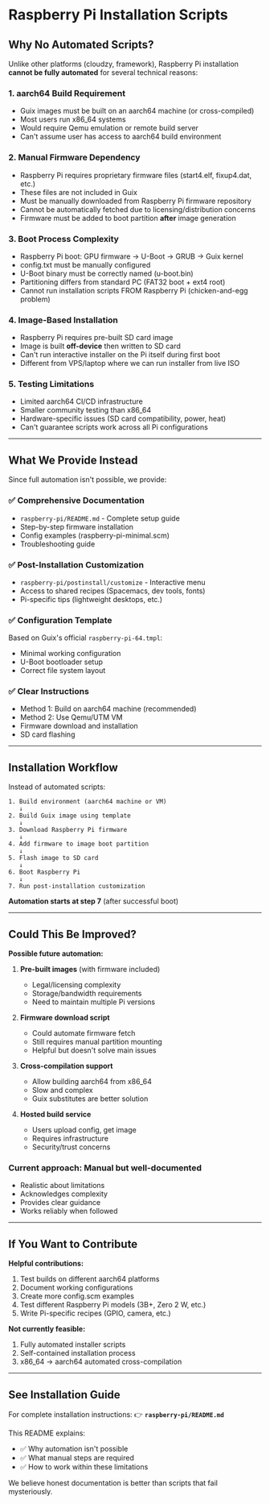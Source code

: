 # Raspberry Pi Installation Scripts

## Why No Automated Scripts?

Unlike other platforms (cloudzy, framework), Raspberry Pi installation **cannot be fully automated** for several technical reasons:

### 1. **aarch64 Build Requirement**

- Guix images must be built on an aarch64 machine (or cross-compiled)
- Most users run x86_64 systems
- Would require Qemu emulation or remote build server
- Can't assume user has access to aarch64 build environment

### 2. **Manual Firmware Dependency**

- Raspberry Pi requires proprietary firmware files (start4.elf, fixup4.dat, etc.)
- These files are not included in Guix
- Must be manually downloaded from Raspberry Pi firmware repository
- Cannot be automatically fetched due to licensing/distribution concerns
- Firmware must be added to boot partition **after** image generation

### 3. **Boot Process Complexity**

- Raspberry Pi boot: GPU firmware → U-Boot → GRUB → Guix kernel
- config.txt must be manually configured
- U-Boot binary must be correctly named (u-boot.bin)
- Partitioning differs from standard PC (FAT32 boot + ext4 root)
- Cannot run installation scripts FROM Raspberry Pi (chicken-and-egg problem)

### 4. **Image-Based Installation**

- Raspberry Pi requires pre-built SD card image
- Image is built **off-device** then written to SD card
- Can't run interactive installer on the Pi itself during first boot
- Different from VPS/laptop where we can run installer from live ISO

### 5. **Testing Limitations**

- Limited aarch64 CI/CD infrastructure
- Smaller community testing than x86_64
- Hardware-specific issues (SD card compatibility, power, heat)
- Can't guarantee scripts work across all Pi configurations

---

## What We Provide Instead

Since full automation isn't possible, we provide:

### ✅ **Comprehensive Documentation**

- `raspberry-pi/README.md` - Complete setup guide
- Step-by-step firmware installation
- Config examples (raspberry-pi-minimal.scm)
- Troubleshooting guide

### ✅ **Post-Installation Customization**

- `raspberry-pi/postinstall/customize` - Interactive menu
- Access to shared recipes (Spacemacs, dev tools, fonts)
- Pi-specific tips (lightweight desktops, etc.)

### ✅ **Configuration Template**

Based on Guix's official `raspberry-pi-64.tmpl`:

- Minimal working configuration
- U-Boot bootloader setup
- Correct file system layout

### ✅ **Clear Instructions**

- Method 1: Build on aarch64 machine (recommended)
- Method 2: Use Qemu/UTM VM
- Firmware download and installation
- SD card flashing

---

## Installation Workflow

Instead of automated scripts:

```text
1. Build environment (aarch64 machine or VM)
   ↓
2. Build Guix image using template
   ↓
3. Download Raspberry Pi firmware
   ↓
4. Add firmware to image boot partition
   ↓
5. Flash image to SD card
   ↓
6. Boot Raspberry Pi
   ↓
7. Run post-installation customization
```

**Automation starts at step 7** (after successful boot)

---

## Could This Be Improved?

**Possible future automation:**

1. **Pre-built images** (with firmware included)
   - Legal/licensing complexity
   - Storage/bandwidth requirements
   - Need to maintain multiple Pi versions

2. **Firmware download script**
   - Could automate firmware fetch
   - Still requires manual partition mounting
   - Helpful but doesn't solve main issues

3. **Cross-compilation support**
   - Allow building aarch64 from x86_64
   - Slow and complex
   - Guix substitutes are better solution

4. **Hosted build service**
   - Users upload config, get image
   - Requires infrastructure
   - Security/trust concerns

### Current approach: Manual but well-documented

- Realistic about limitations
- Acknowledges complexity
- Provides clear guidance
- Works reliably when followed

---

## If You Want to Contribute

**Helpful contributions:**

1. Test builds on different aarch64 platforms
2. Document working configurations
3. Create more config.scm examples
4. Test different Raspberry Pi models (3B+, Zero 2 W, etc.)
5. Write Pi-specific recipes (GPIO, camera, etc.)

**Not currently feasible:**

1. Fully automated installer scripts
2. Self-contained installation process
3. x86_64 → aarch64 automated cross-compilation

---

## See Installation Guide

For complete installation instructions:
👉 **`raspberry-pi/README.md`**

This README explains:

- ✅ Why automation isn't possible
- ✅ What manual steps are required
- ✅ How to work within these limitations

We believe honest documentation is better than scripts that fail mysteriously.
